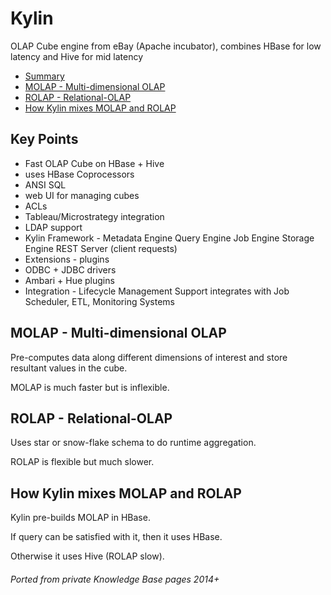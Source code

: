 # Kylin

OLAP Cube engine from eBay (Apache incubator), combines HBase for low latency and Hive for mid latency

<!-- INDEX_START -->
- [Summary](#summary)
- [MOLAP - Multi-dimensional OLAP](#molap---multi-dimensional-olap)
- [ROLAP - Relational-OLAP](#rolap---relational-olap)
- [How Kylin mixes MOLAP and ROLAP](#how-kylin-mixes-molap-and-rolap)
<!-- INDEX_END -->

## Key Points

- Fast OLAP Cube on HBase + Hive
- uses HBase Coprocessors
- ANSI SQL
- web UI for managing cubes
- ACLs
- Tableau/Microstrategy integration
- LDAP support
- Kylin Framework - Metadata Engine
  Query Engine
  Job Engine
  Storage Engine
  REST Server (client requests)
- Extensions - plugins
- ODBC + JDBC drivers
- Ambari + Hue plugins
- Integration - Lifecycle Management Support integrates with Job Scheduler, ETL, Monitoring Systems

## MOLAP - Multi-dimensional OLAP

Pre-computes data along different dimensions of interest and store resultant values in the cube.

MOLAP is much faster but is inflexible.

## ROLAP - Relational-OLAP

Uses star or snow-flake schema to do runtime aggregation.

ROLAP is flexible but much slower.

## How Kylin mixes MOLAP and ROLAP

Kylin pre-builds MOLAP in HBase.

If query can be satisfied with it, then it uses HBase.

Otherwise it uses Hive (ROLAP slow).

###### Ported from private Knowledge Base pages 2014+
